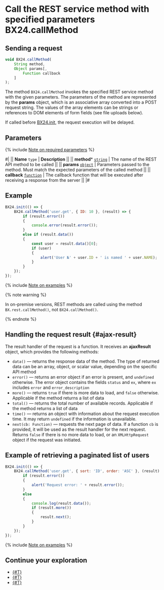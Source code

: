 # Call the REST service method with specified parameters BX24.callMethod

## Sending a request

```js
void BX24.callMethod(
    String method,
    Object params[,
        Function callback
    ]
);
```

The method `BX24.callMethod` invokes the specified REST service method with the given parameters. The parameters of the method are represented by the **params** object, which is an associative array converted into a POST request string. The values of the array elements can be strings or references to DOM elements of form fields (see file uploads below).

If called before [BX24.init](../system-functions/bx24-init.md), the request execution will be delayed.

## Parameters

{% include [Note on required parameters](../../../_includes/required.md) %}

#|
|| **Name**
`type` | **Description** ||
|| **method***
[`string`](../../../api-reference/data-types.md) | The name of the REST API method to be called ||
|| **params**
[`object`](../../../api-reference/data-types.md) | Parameters passed to the method. Must match the expected parameters of the called method ||
|| **callback**
[`function`](../../../api-reference/data-types.md) | The callback function that will be executed after receiving a response from the server ||
|#

## Example

```js
BX24.init(() => {
    BX24.callMethod('user.get', { ID: 10 }, (result) => {
        if (result.error())
        {
            console.error(result.error());
        }
        else if (result.data())
        {
            const user = result.data()[0];
            if (user)
            {
                alert('User №' + user.ID + ' is named ' + user.NAME);
            }
        }
    });
});
```

{% include [Note on examples](../../../_includes/examples.md) %}

{% note warning %}

In on-premise versions, REST methods are called using the method `BX.rest.callMethod()`, not `BX24.callMethod()`.

{% endnote %}

## Handling the request result {#ajax-result}

The result handler of the request is a function. It receives an **ajaxResult** object, which provides the following methods:

- `data()` — returns the response data of the method. The type of returned data can be an array, object, or scalar value, depending on the specific API method  
- `error()` — returns an error object if an error is present, and `undefined` otherwise. The error object contains the fields `status` and `ex`, where `ex` includes `error` and `error_description`
- `more()` — returns `true` if there is more data to load, and `false` otherwise. Applicable if the method returns a list of data
- `total()` — returns the total number of available records. Applicable if the method returns a list of data
- `time()` — returns an object with information about the request execution time. It may return `undefined` if the information is unavailable.
- `next(cb: Function)` — requests the next page of data. If a function `cb` is provided, it will be used as the result handler for the next request. Returns `false` if there is no more data to load, or an `XMLHttpRequest` object if the request was initiated.

## Example of retrieving a paginated list of users

```js
BX24.init(() => {
    BX24.callMethod('user.get', { sort: 'ID', order: 'ASC' }, (result) => {
        if (result.error())
        {
            alert('Request error: ' + result.error());
        }
        else
        {
            console.log(result.data());
            if (result.more())
            {
                result.next();
            }
        }
    });
});
```

{% include [Note on examples](../../../_includes/examples.md) %}

## Continue your exploration

- [{#T}](./bx24-call-bind.md)
- [{#T}](./bx24-call-unbind.md)
- [{#T}](./bx24-call-batch.md)